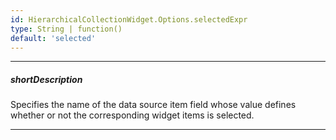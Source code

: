 ```yaml
---
id: HierarchicalCollectionWidget.Options.selectedExpr
type: String | function()
default: 'selected'
---
```

---
##### shortDescription
Specifies the name of the data source item field whose value defines whether or not the corresponding widget items is selected.

---
